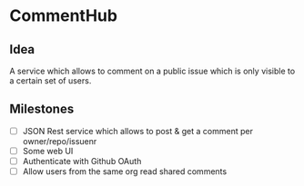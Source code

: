 # CommentHub

## Idea
A service which allows to comment on a public issue which is only visible to a certain set of users.

## Milestones
- [ ] JSON Rest service which allows to post & get a comment per owner/repo/issuenr
- [ ] Some web UI
- [ ] Authenticate with Github OAuth
- [ ] Allow users from the same org read shared comments
